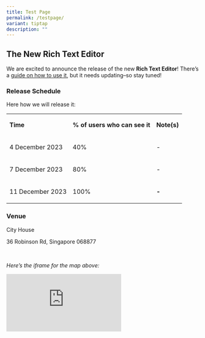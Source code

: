 ```yaml
---
title: Test Page
permalink: /testpage/
variant: tiptap
description: ""
---
```

<h2>The New Rich Text Editor</h2><p>We are excited to announce the release of the new <strong>Rich Text Editor</strong>! There’s a <a href="https://guide.isomer.gov.sg/guide/your-workspace/pages/editing-page-content" rel="noopener noreferrer nofollow" target="_blank"><u>guide on how to use it</u></a>, but it needs updating–so stay tuned!</p><h3>Release Schedule</h3><p>Here how we will release it:</p><table><tbody><tr><td rowspan="1" colspan="1"><p><strong>Time</strong></p></td><td rowspan="1" colspan="1"><p><strong>% of users who can see it</strong></p></td><td rowspan="1" colspan="1"><p><strong>Note(s)</strong></p></td></tr><tr><td rowspan="1" colspan="1"><p>4 December 2023</p></td><td rowspan="1" colspan="1"><p>40%</p></td><td rowspan="1" colspan="1"><p>-</p></td></tr><tr><td rowspan="1" colspan="1"><p>7 December 2023</p></td><td rowspan="1" colspan="1"><p>80%</p></td><td rowspan="1" colspan="1"><p>-</p></td></tr><tr><td rowspan="1" colspan="1"><p>11 December 2023</p></td><td rowspan="1" colspan="1"><p>100%</p></td><td rowspan="1" colspan="1"><p><strong>-</strong></p></td></tr></tbody></table><h3>Venue</h3><p>City House</p><p>36 Robinson Rd, Singapore 068877</p><p><br></p><p><em>Here’s the iframe for the map above:</em></p><div class="iframe-wrapper"><iframe allowfullscreen="true" frameborder="0" src="https://www.google.com/maps/embed?pb=!1m14!1m8!1m3!1d15955.2825473021!2d103.8499435!3d1.2813463!3m2!1i1024!2i768!4f13.1!3m3!1m2!1s0x31da190dc5b849c7%3A0xf506b4e2b2b0abaf!2sCity%20House!5e0!3m2!1sen!2ssg!4v1701660090831!5m2!1sen!2ssg"></iframe></div><p><br></p>